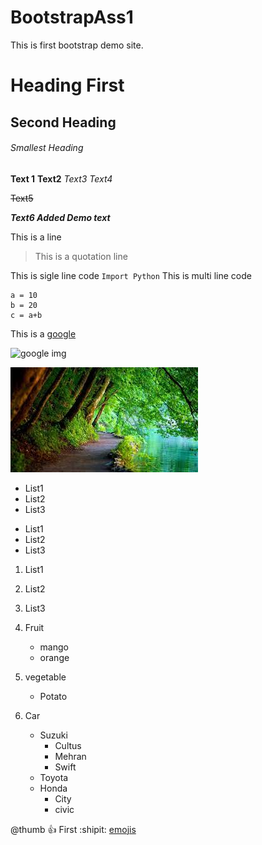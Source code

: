 # BootstrapAss1
This is first bootstrap demo site.
# Heading First
## Second Heading
###### Smallest Heading


**Text 1** 
__Text2__
*Text3*
_Text4_

~~Text5~~

***Text6 Added
Demo text***

This is a line
> This is a quotation line

This is sigle line code
`Import Python`
This is multi line code
```
a = 10
b = 20
c = a+b
```

This is a [google](https://www.google.com)

![google img](https://www.google.com/images/branding/googlelogo/2x/googlelogo_color_92x30dp.png)

![img1](/img1.jpg)

- List1
- List2
- List3

* List1
* List2
* List3

1. List1
2. List2
3. List3

1. Fruit
   - mango
   - orange
2. vegetable
   * Potato
3. Car
   - Suzuki
     * Cultus
     * Mehran
     * Swift
   - Toyota
   - Honda
     - City
     - civic

@thumb :+1: First
:shipit:
[emojis](https://github.com/ikatyang/emoji-cheat-sheet/blob/master/README.md)
